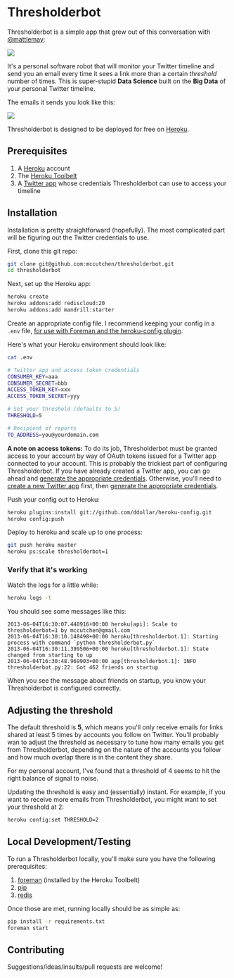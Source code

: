 # Thresholderbot

Thresholderbot is a simple app that grew out of this conversation with
[@mattlemay][mattlemay]:

![](https://raw.github.com/mccutchen/thresholderbot/master/resources/germ-of-an-idea.png)

It's a personal software robot that will monitor your Twitter timeline and
send you an email every time it sees a link more than a certain *threshold*
number of times. This is super-stupid **Data Science** built on the **Big
Data** of your personal Twitter timeline.

The emails it sends you look like this:

![](https://raw.github.com/mccutchen/thresholderbot/master/resources/thresholderbot-email.png)

Thresholderbot is designed to be deployed for free on [Heroku][heroku].


## Prerequisites

 1. A [Heroku][heroku] account
 2. The [Heroku Toolbelt][heroku-toolbelt]
 3. A [Twitter app][twitter-apps] whose credentials Thresholderbot can use to
    access your timeline


## Installation

Installation is pretty straightforward (hopefully). The most complicated
part will be figuring out the Twitter credentials to use.

First, clone this git repo:

```bash
git clone git@github.com:mccutchen/thresholderbot.git
cd thresholderbot
```

Next, set up the Heroku app:

```bash
heroku create
heroku addons:add rediscloud:20
heroku addons:add mandrill:starter
```

Create an appropriate config file. I recommend keeping your config in
a `.env` file, [for use with Foreman and the heroku-config plugin][heroku-config].

Here's what your Heroku environment should look like:

```bash
cat .env
```
```bash
# Twitter app and access token credentials
CONSUMER_KEY=aaa
CONSUMER_SECRET=bbb
ACCESS_TOKEN_KEY=xxx
ACCESS_TOKEN_SECRET=yyy

# Set your threshold (defaults to 5)
THRESHOLD=5

# Recipient of reports
TO_ADDRESS=you@yourdomain.com
```

**A note on access tokens:** To do its job, Thresholderbot must be granted
access to your account by way of OAuth tokens issued for a Twitter app
connected to your account. This is probably the trickiest part of configuring
Thresholderbot. If you have already created a Twitter app, you can go ahead and
[generate the appropriate credentials][twitter-credentials].
Otherwise, you'll need to [create a new Twitter app][twitter-apps] first, then
[generate the appropriate credentials][twitter-credentials].

Push your config out to Heroku:

```bash
heroku plugins:install git://github.com/ddollar/heroku-config.git
heroku config:push
```

Deploy to heroku and scale up to one process:

```bash
git push heroku master
heroku ps:scale thresholderbot=1
```


### Verify that it's working

Watch the logs for a little while:

```bash
heroku logs -t
```

You should see some messages like this:

```
2013-06-04T16:30:07.448916+00:00 heroku[api]: Scale to thresholderbot=1 by mccutchen@gmail.com
2013-06-04T16:30:10.148498+00:00 heroku[thresholderbot.1]: Starting process with command `python thresholderbot.py`
2013-06-04T16:30:11.399506+00:00 heroku[thresholderbot.1]: State changed from starting to up
2013-06-04T16:30:48.969903+00:00 app[thresholderbot.1]: INFO thresholderbot.py:22: Got 462 friends on startup
```

When you see the message about friends on startup, you know your Thresholderbot is configured correctly.


## Adjusting the threshold

The default threshold is **5**, which means you'll only receive emails for
links shared at least 5 times by accounts you follow on Twitter. You'll
probably wan to adjust the threshold as necessary to tune how many emails you
get from Thresholderbot, depending on the nature of the accounts you follow
and how much overlap there is in the content they share.

For my personal account, I've found that a threshold of 4 seems to hit the
right balance of signal to noise.

Updating the threshold is easy and (essentially) instant. For example, if you
want to receive more emails from Thresholderbot, you might want to set your
threshold at 2:

```bash
heroku config:set THRESHOLD=2
```


## Local Development/Testing

To run a Thresholderbot locally, you'll make sure you have the following
prerequisites:

 1. [foreman][foreman] (installed by the Heroku Toolbelt)
 2. [pip][pip]
 3. [redis][redis]

Once those are met, running locally should be as simple as:

```bash
pip install -r requirements.txt
foreman start
```


## Contributing

Suggestions/ideas/insults/pull requests are welcome!


[mattlemay]: https://twitter.com/mattlemay
[heroku]: https://heroku.com/
[heroku-toolbelt]: https://toolbelt.heroku.com/
[heroku-config]: https://devcenter.heroku.com/articles/config-vars#local-setup
[twitter-credentials]: https://dev.twitter.com/docs/auth/tokens-devtwittercom
[twitter-apps]: https://dev.twitter.com/apps
[foreman]: https://github.com/ddollar/foreman
[pip]: http://www.pip-installer.org/
[redis]: http://redis.io/
